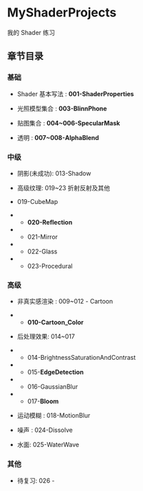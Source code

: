 # MyShaderProjects
我的 Shader 练习

## 章节目录

### 基础

- Shader 基本写法 : **001-ShaderProperties**

- 光照模型集合 : **003-BlinnPhone**

- 贴图集合 : **004~006-SpecularMask**

- 透明 : **007~008-AlphaBlend**

### 中级

- 阴影(未成功): 013-Shadow

- 高级纹理: 019~23 折射反射及其他
- 019-CubeMap
- - **020-Reflection**
- - 021-Mirror
- - 022-Glass
- - 023-Procedural

### 高级

- 非真实感渲染 : 009~012 - Cartoon
- - **010-Cartoon_Color**
- 后处理效果: 014~017
- - 014-BrightnessSaturationAndContrast
- - 015-**EdgeDetection**
- - 016-GaussianBlur
- - 017-**Bloom**

- 运动模糊 : 018-MotionBlur

- 噪声 : 024-Dissolve

- 水面: 025-WaterWave

### 其他

- 待复习: 026 -